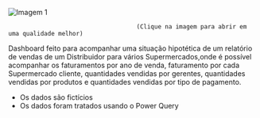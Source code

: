 
![Imagem 1](https://user-images.githubusercontent.com/65839541/83286529-6e9b1b00-a1b6-11ea-956b-3dd22da411dd.png)

                                        (Clique na imagem para abrir em uma qualidade melhor)
                                        
                                        
 Dashboard feito para acompanhar uma situação hipotética de um relatório de vendas de um Distribuidor para vários Supermercados,onde é possível acompanhar os faturamentos por ano de venda, faturamento por cada Supermercado cliente, quantidades vendidas por gerentes, quantidades vendidas por produtos e quantidades vendidas por tipo de pagamento.
 
 * Os dados são fictícios
 * Os dados foram tratados usando o Power Query
